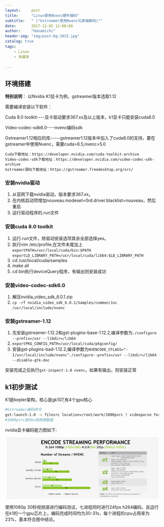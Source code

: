 ```yaml
---
layout:     post
title:      "Linux使用Nvenc硬件编码"
subtitle:   " \"Gstreamer使用Nvenc元素编解码\""
date:       2017-12-02 12:00:00
author:     "Hanamichi"
header-img: "img/post-bg-2015.jpg"
catalog: true
tags:
    - Linux
    - 多媒体

---
```


## 环境搭建

**特别说明**： 以Nvidia K1显卡为例，gstreamer版本选取1.12

需要编译安装以下软件：

Cuda 8.0 toolkit----显卡驱动要求367.xx及以上版本，k1显卡只能安装cuda8.0

Video-codec-sdk6.0----nvenc编码sdk

Gstreamer1.12相应的库-----gstreamer1.12版本中加入了cuda8.0的支持，要在gstreamer中使用Nvenc，需要cuda>6.5,nvenc>5.0

```
Cuda下载地址：https://developer.nvidia.com/cuda-toolkit-archive
Video-codec-sdk下载地址：https://developer.nvidia.com/video-codec-sdk-archive
Gstreamer源码下载地址：https://gstreamer.freedesktop.org/src/
```

### 安装nvidia驱动

1. 从官网下载nvidia驱动，版本要求367.xx。
2. 在内核启动项增加nouveau.modeset=0rd.driver.blacklist=nouveau，然后重启
3. 运行驱动程序的.run文件

### 安装cuda 8.0 toolkit

1. 运行.run文件，除驱动安装选项其余全部选择yes。
2. 执行vim /etc/profile,在文件末尾加上`exportPATH=/usr/local/cuda/bin:$PATH exportLD_LIBRARY_PATH=/usr/local/cuda/lib64:$LD_LIBRARY_PATH`
3. cd /usr/local/cuda/samples
4. make all
5. cd bin执行deviceQuery程序，有输出则安装成功

### 安装video-codec-sdk6.0

1. 解压nvidia_video_sdk_6.0.1.zip
2. `cp -rf nvidia_video_sdk_6.0.1/Samples/common/inc  /usr/local/include/nvenc`

### 安装gstreamer-1.12

1. 先安装gstreamer-1.12.2和gst-plugins-base-1.12.2,编译参数为`./configure --prefix=/usr --libdir=/lib64`
2. `exportPKG_CONFIG_PATH=/usr/local/cuda/pkgconfig/`
3. 安装gst-plugins-bad-1.12.2,编译参数为`NVENCODE_CFLAGS="-I/usr/local/include/nvenc"./configure--prefix=/usr --libdir=/lib64 --disable-gtk-doc `

安装完成之后执行`gst-inspect-1.0 nvenc`，如果有输出，则安装正常

## k1初步测试

K1是kepler架构，核心是gk107,有4个gpu核心

```bash
#Gstreamer编码命令
gst-launch-1.0 -v filesrc location=/root/work/1080psrc ! videoparse format=i420 width=1920 height=1080 framerate=24/1 ! autovideoconvert ! nvh264enc  ! fakesink
#1080psrc是30s视频源数据
```

nvidia显卡编码能力图如下:

![nvidia显卡编码能力](/img/in-post/post-nvenc/k1-nvenc.png)

使用1080p 30秒视频源进行编码测试，七进程同时进行24fps h264编码，且运行在k1的一个gpu芯片上，编码完成时间均为30-31s，每个进程的cpu占用率为23%，基本符合图中结论。